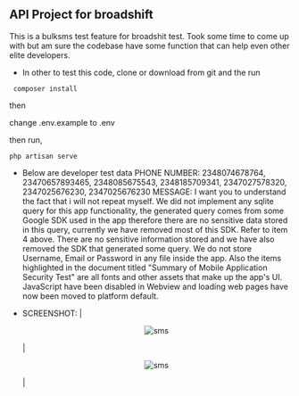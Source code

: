 ## API Project for broadshift

This is a bulksms test feature for broadshit test. Took some time to come up with but am sure the codebase have some function that can help even other elite developers.

- In other to test this code, clone or download from git and the run
``` 
 composer install
```
then

change .env.example to .env

then run,

```cronexp
php artisan serve
```
- Below are developer test data 
PHONE NUMBER: 2348074678764, 23470657893465, 2348085675543, 2348185709341, 2347027578320, 2347025676230, 2347025676230
MESSAGE: I want you to understand the fact that i will not repeat myself. We did not implement any sqlite query for this app functionality, the generated query comes from some Google SDK used in the app therefore there are no sensitive data stored in this query, currently we have removed most of this SDK. Refer to item 4 above. There are no sensitive information stored and we have also removed the SDK that generated some query. We do not store Username, Email or Password in any file inside the app. Also the items highlighted in the document titled "Summary of Mobile Application Security Test" are all fonts and other assets that make up the app's UI. JavaScript have been disabled in Webview and loading web pages have now been moved to platform default.

- SCREENSHOT:
| <p align="center"><img src="https://i.ibb.co/zVjFLdf/Screen-Shot-2024-01-18-at-4-23-34-PM.png" alt="sms"></p>  | <p align="center"><img src="https://i.ibb.co/ncBhNcP/Screen-Shot-2024-01-18-at-4-23-55-PM.png" alt="sms"></p> |
